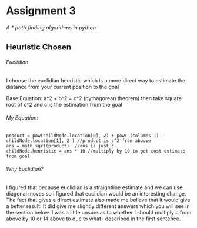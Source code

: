# Assignment 3
###### A * path finding algorithms in python
## Heuristic Chosen
###### Euclidian
I choose the euclidian heuristic which is a more direct way to estimate the distance from your current position to the goal

Base Equation: a^2 + b^2 = c^2 (pythagorean theorem) then take square root of c^2 and c is the estimation from the goal

###### My Equation: 
```
product = pow(childNode.location[0], 2) + pow( (columns-1) - childNode.location[1], 2 ) //product is c^2 from aboove
ans = math.sqrt(product)  //ans is just c
childNode.heuristic = ans * 10 //multiply by 10 to get cost estimate from goal
```

###### Why Euclidian?

I figured that because euclidian is a straightline estimate and we can use diagonal moves so i figured that euclidian would be an interesting change. The fact that gives a direct estimate also made me believe that it would give a better result. It did give me slightly different answers which you will see in the section below. I was a little unsure as to whether I should multiply c from above by 10 or 14 above to due to what i described in the first sentence.




